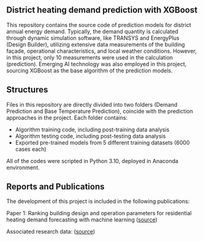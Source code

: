 ## District heating demand prediction with XGBoost
This repository contains the source code of prediction models for district annual energy demand. Typically, the demand quantity is calculated through dynamic simulation software, like TRANSYS and EnergyPlus (Design Builder), utilizing extensive data measurements of the building façade, operational characteristics, and local weather conditions. However, in this project, only 10 measurements were used in the calculation (prediction). Emerging AI technology was also employed in this project, sourcing XGBoost as the base algorithm of the prediction models.
## Structures
Files in this repository are directly divided into two folders (Demand Prediction and Base Temperature Prediction), coincide with the prediction approaches in the project. Each folder contains:
-	Algorithm training code, including post-training data analysis
-	Algorithm testing code, including post-testing data analysis 
-	Exported pre-trained models from 5 different training datasets (6000 cases each)

All of the codes were scripted in Python 3.10, deployed in Anaconda environment.
## Reports and Publications
The development of this project is included in the following publications:

Paper 1: Ranking building design and operation parameters for residential heating demand forecasting with machine learning ([source](https://doi.org/10.1016/j.jobe.2024.108817))

Associated research data: ([source](https://data.mendeley.com/datasets/pybn6gb2m6/2))
